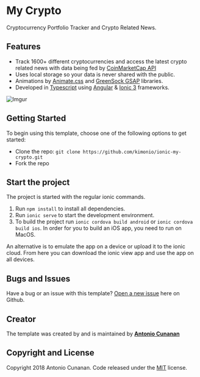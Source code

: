 # My Crypto
Cryptocurrency Portfolio Tracker and Crypto Related News.

## Features
* Track 1600+ different cryptocurrencies and access the latest crypto related news with data being fed by [CoinMarketCap API](https://coinmarketcap.com)
* Uses local storage so your data is never shared with the public.
* Animations by [Animate.css](https://daneden.github.io/animate.css/) and [GreenSock GSAP](https://greensock.com/gsap) libraries.
* Developed in [Typescript](https://www.typescriptlang.org/) using [Angular](https://angular.io/) & [Ionic 3](https://ionicframework.com/docs/) frameworks.

![Imgur](https://i.imgur.com/GAKkcNE.gif)

## Getting Started

To begin using this template, choose one of the following options to get started:
* Clone the repo: `git clone https://github.com/kimonio/ionic-my-crypto.git`
* Fork the repo

## Start the project
The project is started with the regular ionic commands.

1. Run `npm install` to install all dependencies.
2. Run `ionic serve` to start the development environment.
3. To build the project run `ionic cordova build android` or `ionic cordova build ios`. In order for you to build an iOS app, you need to run on MacOS.

An alternative is to emulate the app on a device or upload it to the ionic cloud. From here you can download the ionic view app and use the app on all devices.

## Bugs and Issues

Have a bug or an issue with this template? [Open a new issue](https://github.com/kimonio/ionic-my-crypto/issues) here on Github.

## Creator

The template was created by and is maintained by **[Antonio Cunanan](https://antoniocunanan.com)**

## Copyright and License

Copyright 2018 Antonio Cunanan. Code released under the [MIT](https://github.com/kimonio/ionic-my-crypto/blob/master/LICENSE) license.
